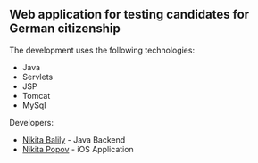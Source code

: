 ## Web application for testing candidates for German citizenship

The development uses the following technologies:
 * Java 
 * Servlets
 * JSP
 * Tomcat
 * MySql



Developers:

* [Nikita Balily](https://github.com/nikbali) -  Java Backend
* [Nikita Popov](https://github.com/finsker)  - iOS Application
